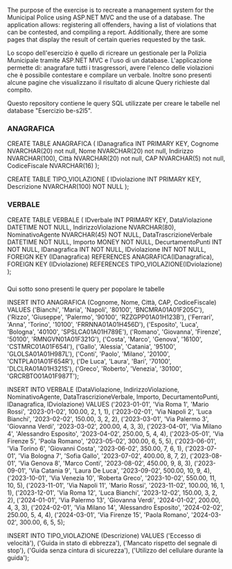 The purpose of the exercise is to recreate a management system for the Municipal Police using ASP.NET MVC and the use of a database.
The application allows: registering all offenders, having a list of violations that can be contested, and compiling a report.
Additionally, there are some pages that display the result of certain queries requested by the task.

Lo scopo dell'esercizio è quello di ricreare un gestionale per la Polizia Municipale tramite ASP.NET MVC e l'uso di un database. 
L'applicazione permette di: anagrafare tutti i trasgressori, avere l'elenco delle violazioni che è possibile contestare e compilare un verbale.
Inoltre sono presenti alcune pagine che visualizzano il risultato di alcune Query richieste dal compito.

Questo repository contiene le query SQL utilizzate per creare le tabelle nel database "Esercizio be-s2l5".
### ANAGRAFICA
CREATE TABLE ANAGRAFICA (
    IDanagrafica INT PRIMARY KEY,
    Cognome NVARCHAR(20) not null,
    Nome NVARCHAR(20) not null,
    Indirizzo NVARCHAR(100),
    Città NVARCHAR(20) not null,
    CAP NVARCHAR(5) not null,
    CodiceFiscale NVARCHAR(16)
);

CREATE TABLE TIPO_VIOLAZIONE (
    IDviolazione INT PRIMARY KEY,
    Descrizione NVARCHAR(100) NOT NULL
);

### VERBALE
CREATE TABLE VERBALE (
    IDverbale INT PRIMARY KEY,
    DataViolazione DATETIME NOT NULL,
    IndirizzoViolazione NVARCHAR(80),
    NominativoAgente NVARCHAR(45) NOT NULL,
    DataTrascrizioneVerbale DATETIME NOT NULL,
    Importo MONEY NOT NULL,
    DecurtamentoPunti INT NOT NULL,
    IDanagrafica INT NOT NULL,
    IDviolazione INT NOT NULL,
    FOREIGN KEY (IDanagrafica) REFERENCES ANAGRAFICA(IDanagrafica),
    FOREIGN KEY (IDviolazione) REFERENCES TIPO_VIOLAZIONE(IDviolazione)
);

###
Qui sotto sono presenti le query per popolare le tabelle

INSERT INTO ANAGRAFICA (Cognome, Nome, Città, CAP, CodiceFiscale)
VALUES ('Bianchi', 'Maria', 'Napoli', '80100', 'BNCMRA01A01F205C'),
       ('Rizzo', 'Giuseppe', 'Palermo', '90100', 'RZZGPP01A01H123B'),
       ('Ferrari', 'Anna', 'Torino', '10100', 'FRRNNA01A01H456D'),
       ('Esposito', 'Luca', 'Bologna', '40100', 'SPSLCA01A01H789E'),
       ('Romano', 'Giovanna', 'Firenze', '50100', 'RMNGVN01A01F321G'),
       ('Costa', 'Marco', 'Genova', '16100', 'CSTMRC01A01F654I'),
       ('Gallo', 'Alessia', 'Catania', '95100', 'GLOLSA01A01H987L'),
       ('Conti', 'Paolo', 'Milano', '20100', 'CNTPLA01A01F654R'),
       ('De Luca', 'Laura', 'Bari', '70100', 'DLCLRA01A01H321S'),
       ('Greco', 'Roberto', 'Venezia', '30100', 'GRCRBTO01A01F987T');

INSERT INTO VERBALE (DataViolazione, IndirizzoViolazione, NominativoAgente, DataTrascrizioneVerbale, Importo, DecurtamentoPunti, IDanagrafica, IDviolazione)
VALUES ('2023-01-01', 'Via Roma 1', 'Mario Rossi', '2023-01-02', 100.00, 2, 1, 1),
       ('2023-02-01', 'Via Napoli 2', 'Luca Bianchi', '2023-02-02', 150.00, 3, 2, 2),
       ('2023-03-01', 'Via Palermo 3', 'Giovanna Verdi', '2023-03-02', 200.00, 4, 3, 3),
       ('2023-04-01', 'Via Milano 4', 'Alessandro Esposito', '2023-04-02', 250.00, 5, 4, 4),
       ('2023-05-01', 'Via Firenze 5', 'Paola Romano', '2023-05-02', 300.00, 6, 5, 5),
       ('2023-06-01', 'Via Torino 6', 'Giovanni Costa', '2023-06-02', 350.00, 7, 6, 1),
       ('2023-07-01', 'Via Bologna 7', 'Sofia Gallo', '2023-07-02', 400.00, 8, 7, 2),
       ('2023-08-01', 'Via Genova 8', 'Marco Conti', '2023-08-02', 450.00, 9, 8, 3),
       ('2023-09-01', 'Via Catania 9', 'Laura De Luca', '2023-09-02', 500.00, 10, 9, 4),
       ('2023-10-01', 'Via Venezia 10', 'Roberta Greco', '2023-10-02', 550.00, 11, 10, 5),
       ('2023-11-01', 'Via Napoli 11', 'Mario Rossi', '2023-11-02', 100.00, 16, 1, 1),
       ('2023-12-01', 'Via Roma 12', 'Luca Bianchi', '2023-12-02', 150.00, 3, 2, 2),
       ('2024-01-01', 'Via Palermo 13', 'Giovanna Verdi', '2024-01-02', 200.00, 4, 3, 3),
       ('2024-02-01', 'Via Milano 14', 'Alessandro Esposito', '2024-02-02', 250.00, 5, 4, 4),
       ('2024-03-01', 'Via Firenze 15', 'Paola Romano', '2024-03-02', 300.00, 6, 5, 5);

INSERT INTO TIPO_VIOLAZIONE (Descrizione)
VALUES ('Eccesso di velocità'),
       ('Guida in stato di ebbrezza'),
       ('Mancato rispetto del segnale di stop'),
       ('Guida senza cintura di sicurezza'),
       ('Utilizzo del cellulare durante la guida');
